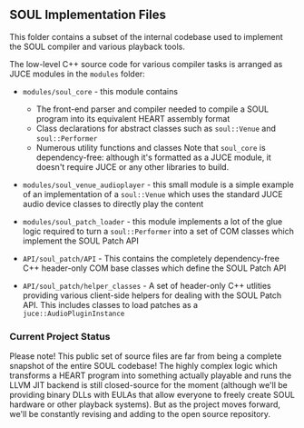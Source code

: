 ## SOUL Implementation Files

This folder contains a subset of the internal codebase used to implement the SOUL compiler and various playback tools.

The low-level C++ source code for various compiler tasks is arranged as JUCE modules in the `modules` folder:

- `modules/soul_core` - this module contains
    - The front-end parser and compiler needed to compile a SOUL program into its equivalent HEART assembly format
    - Class declarations for abstract classes such as `soul::Venue` and `soul::Performer`
    - Numerous utility functions and classes
 Note that `soul_core` is dependency-free: although it's formatted as a JUCE module, it doesn't require JUCE or any other libraries to build.
- `modules/soul_venue_audioplayer` - this small module is a simple example of an implementation of a `soul::Venue` which uses the standard JUCE audio device classes to directly play the content
- `modules/soul_patch_loader` - this module implements a lot of the glue logic required to turn a `soul::Performer` into a set of COM classes which implement the SOUL Patch API

- `API/soul_patch/API` - This contains the completely dependency-free C++ header-only COM base classes which define the SOUL Patch API
- `API/soul_patch/helper_classes` - A set of header-only C++ utlities providing various client-side helpers for dealing with the SOUL Patch API. This includes classes to load patches as a `juce::AudioPluginInstance`

### Current Project Status

Please note! This public set of source files are far from being a complete snapshot of the entire SOUL codebase! The highly complex logic which transforms a HEART program into something actually playable and runs the LLVM JIT backend is still closed-source for the moment (although we'll be providing binary DLLs with EULAs that allow everyone to freely create SOUL hardware or other playback systems). But as the project moves forward, we'll be constantly revising and adding to the open source repository.